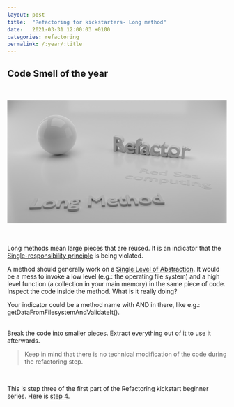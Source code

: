 ```yaml
---
layout: post
title:  "Refactoring for kickstarters- Long method"
date:   2021-03-31 12:00:03 +0100
categories: refactoring
permalink: /:year/:title
---
```


## Code Smell of the year
<br>

![Long method](../images/Refactoring/Refactor-long-methods.png)

<br>

Long methods mean large pieces that are reused. 
It is an indicator that the [Single-responsibility principle](https://en.wikipedia.org/wiki/Single-responsibility_principle) 
is being violated.

A method should generally work on a [Single Level of Abstraction](http://principles-wiki.net/principles:single_level_of_abstraction).
It would be a mess to invoke a low level (e.g.: the operating file system) and a high level 
function (a collection in your main memory) in the same piece of code.
Inspect the code inside the method. What is it really doing?

Your indicator could be a method name with AND in there, like e.g.: getDataFromFilesystemAndValidateIt().

<br>
Break the code into smaller pieces. Extract everything out of it to use it afterwards.

<br>

>
>Keep in mind that there is no technical modification of the code during the refactoring step.
>

<br>

This is step three of the first part of the Refactoring kickstart beginner series. Here is [step 4](https://redseacomputing.github.io/2021/Refactoring1-4-long-parameterlist).